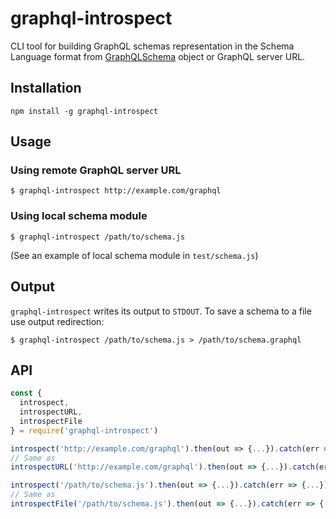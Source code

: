 # graphql-introspect

CLI tool for building GraphQL schemas representation in the Schema Language format
from [GraphQLSchema](http://graphql.org/graphql-js/type/#graphqlschema) object
or GraphQL server URL.

## Installation

```
npm install -g graphql-introspect
```

## Usage

### Using remote GraphQL server URL

```
$ graphql-introspect http://example.com/graphql
```

### Using local schema module

```
$ graphql-introspect /path/to/schema.js
```

(See an example of local schema module in `test/schema.js`)

## Output

`graphql-introspect` writes its output to `STDOUT`. To save a schema to a file
use output redirection:

```
$ graphql-introspect /path/to/schema.js > /path/to/schema.graphql
```

## API

```javascript
const {
  introspect,
  introspectURL,
  introspectFile
} = require('graphql-introspect')

introspect('http://example.com/graphql').then(out => {...}).catch(err => {...})
// Same as 
introspectURL('http://example.com/graphql').then(out => {...}).catch(err => {...})

introspect('/path/to/schema.js').then(out => {...}).catch(err => {...})
// Same as 
introspectFile('/path/to/schema.js').then(out => {...}).catch(err => {...})
```
